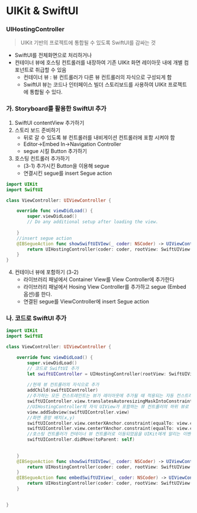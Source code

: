 # UIKit & SwiftUI
### UIHostingController
> UIKit 기반의 프로젝트에 통합될 수 있도록 SwiftUI를 감싸는 것
- SwiftUI를 전체화면으로 처리하거나
- 컨테이너 뷰에 호스팅 컨트롤러를 내장하여 기존 UIKit 화면 레이아웃 내에 개별 컴포넌트로 취급할 수 있음
    - 컨테이너 뷰 : 뷰 컨트롤러가 다른 뷰 컨트롤러의 자식으로 구성되게 함
    - SwiftUI 뷰는 코드나 인터페이스 빌더 스토리보드를 사용하여 UIKit 프로젝트에 통합될 수 있다.


### 가. Storyboard를 활용한 SwiftUI 추가
1. SwiftUI contentView 추가하기
2. 스토리 보드 준비하기
    - 뒤로 갈 수 있도록 뷰 컨트롤러를 내비게이션 컨트롤러에 포함 시켜야 함
    - Editor->Embed In->Navigation Controller
    - segue 시킬 Button 추가하기
3. 호스팅 컨트롤러 추가하기
    - (3-1) 추가시킨 Button을 이용해 segue
    - 연결시킨 segue를 insert Segue action
```Swift
import UIKit
import SwiftUI

class ViewController: UIViewController {

    override func viewDidLoad() {
        super.viewDidLoad()
        // Do any additional setup after loading the view.
        
    }
    //insert segue action
    @IBSegueAction func showSwiftUIVIew(_ coder: NSCoder) -> UIViewController? {
        return UIHostingController(coder: coder, rootView: SwiftUIView(text:"Integration One"))
    }
}  
```
4. 컨테이너 뷰에 포함하기 (3-2)
    - 라이브러리 패널에서 Container View를 View Controller에 추가한다
    - 라이브러리 패널에서 Hosing View Controller를 추가하고 segue (Embed 옵션)를 한다.
    - 연결된 segue를 ViewController에 insert Segue action

### 나. 코드로 SwiftUI 추가
```Swift
import UIKit
import SwiftUI

class ViewController: UIViewController {

    override func viewDidLoad() {
        super.viewDidLoad()
        // 코드로 SwiftUI 추가
        let swiftUIController = UIHostingController(rootView: SwiftUIView(text:"Integartion Code"))
        
        //현재 뷰 컨트롤러의 자식으로 추가
        addChild(swiftUIController)
        //추가하는 모든 컨스트레인트는 뷰가 레이아웃에 추가될 때 적용되는 자동 컨스트레인트와 충돌하지 않게 됨
        swiftUIController.view.translatesAutoresizingMaskIntoConstraints = false
        //UIHostingController의 자식 UIView가 포함하는 뷰 컨트롤러의 하위 뷰로 추가됨
        view.addSubview(swiftUIController.view)
        //화면 중앙 배치(x,y)
        swiftUIController.view.centerXAnchor.constraint(equalTo: view.centerXAnchor).isActive = true
        swiftUIController.view.centerYAnchor.constraint(equalTo: view.centerYAnchor).isActive = true
        //호스팅 컨트롤러가 컨테이너 뷰 컨트롤러로 이동되었음을 UIKit에게 알리는 이벤트
        swiftUIController.didMove(toParent: self)
        
        
    }
    @IBSegueAction func showSwiftUIVIew(_ coder: NSCoder) -> UIViewController? {
        return UIHostingController(coder: coder, rootView: SwiftUIView(text:"Integration One"))
    }
    @IBSegueAction func embedSwiftUIView(_ coder: NSCoder) -> UIViewController? {
        return UIHostingController(coder: coder, rootView: SwiftUIView(text:"Integration Two"))
    }
    

}


```
